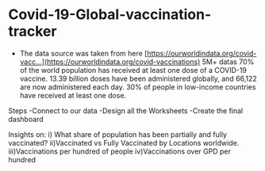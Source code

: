 # Covid-19-Global-vaccination-tracker


- The data source was taken from here [https://ourworldindata.org/covid-vacc...](https://ourworldindata.org/covid-vaccinations)
5M+ datas
70% of the world population has received at least one dose of a COVID-19 vaccine.
13.39 billion doses have been administered globally, and 66,122 are now administered each day.
30% of people in low-income countries have received at least one dose.

Steps
-Connect to our data
-Design all the Worksheets
-Create the final dashboard

Insights on:
i) What share of population has been partially and fully vaccinated?
ii)Vaccinated vs Fully Vaccinated by Locations worldwide.
iii)Vaccinations per hundred of people
iv)Vaccinations over GPD per hundred
